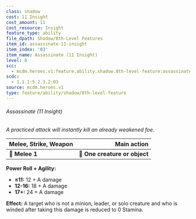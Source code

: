 ```yaml
---
class: shadow
cost: 11 Insight
cost_amount: 11
cost_resource: Insight
feature_type: ability
file_dpath: Shadow/8th-Level Features
item_id: assassinate-11-insight
item_index: '03'
item_name: Assassinate (11 Insight)
level: 8
scc:
  - mcdm.heroes.v1:feature.ability.shadow.8th-level-feature:assassinate-11-insight
scdc:
  - 1.1.1:5.2.3.2:03
source: mcdm.heroes.v1
type: feature/ability/shadow/8th-level-feature
---
```


###### Assassinate (11 Insight)

*A practiced attack will instantly kill an already weakened foe.*

| **Melee, Strike, Weapon** |               **Main action** |
| ------------------------- | ----------------------------: |
| **📏 Melee 1**            | **🎯 One creature or object** |

**Power Roll + Agility:**

- **≤11:** 12 + A damage
- **12-16:** 18 + A damage
- **17+:** 24 + A damage

**Effect:** A target who is not a minion, leader, or solo creature and who is winded after taking this damage is reduced to 0 Stamina.
